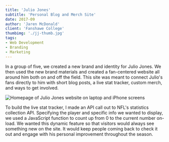 ```yaml
---
title: 'Julio Jones'
subtitle: 'Personal Blog and Merch Site'
date: 2017-09
author: 'Jaren McDonald'
client: 'Fanshawe College'
thumbimg: './jj-thumb.jpg'
tags:
- Web Development
- Branding
- Marketing
---
```


In a group of five, we created a new brand and identity for Julio Jones. We then used the new brand materials and created a fan-centered website all around him both on and off the field. This site was meant to connect Julio's fans directly to him with short blog posts, a live stat tracker, custom merch, and ways to get involved.

![Homepage of Julio Jones website on laptop and iPhone screens](images/jj-homepage.jpg)

To build the live stat tracker, I made an API call out to NFL's statistics collection API. Specifying the player and specific info we wanted to display, we used a JavaScript function to count up from 0 to the current number on-load. We wanted this dynamic feature so that visitors would always see something new on the site. It would keep people coming back to check it out and engage with his personal improvement throughout the season.